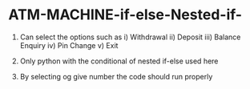 # ATM-MACHINE-if-else-Nested-if-

1) Can select the options such as
       i) Withdrawal
      ii) Deposit
     iii) Balance Enquiry
      iv) Pin Change
       v) Exit

2) Only python with the conditional of nested if-else used here
3) By selecting og give number the code should run properly
